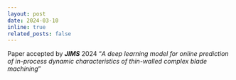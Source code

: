 ```yaml
---
layout: post
date: 2024-03-10
inline: true
related_posts: false
---
```


Paper accepted by ***JIMS*** 2024 “*A deep learning model for online prediction of in-process dynamic characteristics of thin-walled complex blade machining*” 

